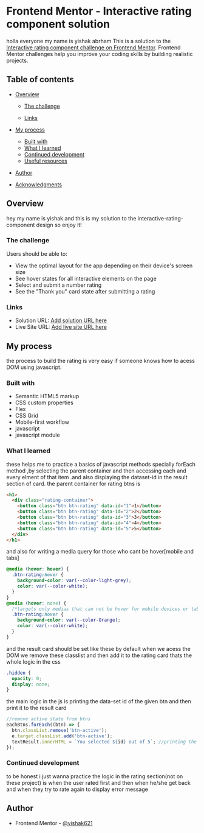 # Frontend Mentor - Interactive rating component solution

holla everyone my name is yishak abrham
This is a solution to the [Interactive rating component challenge on Frontend Mentor](https://www.frontendmentor.io/challenges/interactive-rating-component-koxpeBUmI). Frontend Mentor challenges help you improve your coding skills by building realistic projects.

## Table of contents

- [Overview](#overview)

  - [The challenge](#the-challenge)

  - [Links](#links)

- [My process](#my-process)
  - [Built with](#built-with)
  - [What I learned](#what-i-learned)
  - [Continued development](#continued-development)
  - [Useful resources](#useful-resources)
- [Author](#author)
- [Acknowledgments](#acknowledgments)

## Overview

hey my name is yishak and this is my solution to the interactive-rating-component design so enjoy it!

### The challenge

Users should be able to:

- View the optimal layout for the app depending on their device's screen size
- See hover states for all interactive elements on the page
- Select and submit a number rating
- See the "Thank you" card state after submitting a rating

### Links

- Solution URL: [Add solution URL here](https://your-solution-url.com)
- Live Site URL: [Add live site URL here](https://your-live-site-url.com)

## My process

the process to build the rating is very easy if someone knows how to acess DOM using javascript.

### Built with

- Semantic HTML5 markup
- CSS custom properties
- Flex
- CSS Grid
- Mobile-first workflow
- javascript
- javascript module

### What I learned

these helps me to practice a basics of javascript methods specially forEach method ,by selecting the parent container and then accessing
each and every elment of that item .and also displaying the dataset-id in the result section of card.
the parent container for rating btns is

```html
<h1>
  <div class="rating-container">
    <button class="btn btn-rating" data-id="1">1</button>
    <button class="btn btn-rating" data-id="2">2</button>
    <button class="btn btn-rating" data-id="3">3</button>
    <button class="btn btn-rating" data-id="4">4</button>
    <button class="btn btn-rating" data-id="5">5</button>
  </div>
</h1>
```

and also for writing a media query for those who cant be hover[mobile and tabs]

```css
@media (hover: hover) {
  .btn-rating:hover {
    background-color: var(--color-light-grey);
    color: var(--color-white);
  }
}
@media (hover: none) {
  /*targets only medias that can not be hover for mobile devices or tabs <!--TODO:*/
  .btn-rating:hover {
    background-color: var(--color-Orange);
    color: var(--color-white);
  }
}
```

and the result card should be set like these by default when we acess the DOM we remove these classlist and then add it to the
rating card thats the whole logic in the css

```css
.hidden {
  opacity: 0;
  display: none;
}
```

the main logic in the js is printing the data-set id of the given btn and then print it to the result card

```js
//remove active state from btns
eachBtns.forEach((btn) => {
  btn.classList.remove('btn-active');
  e.target.classList.add('btn-active');
  textResult.innerHTML = `You selected ${id} out of 5`; //printing the selected value to result
});
```

### Continued development

to be honest i just wanna practice the logic in the rating section(not on these project) is when the user rated first and then when
he/she get back and when they try to rate again to display error message

## Author

- Frontend Mentor - [@yishak621](https://www.frontendmentor.io/profile/yourusername)
